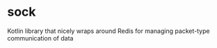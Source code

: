 # sock
Kotlin library that nicely wraps around Redis for managing packet-type communication of data
